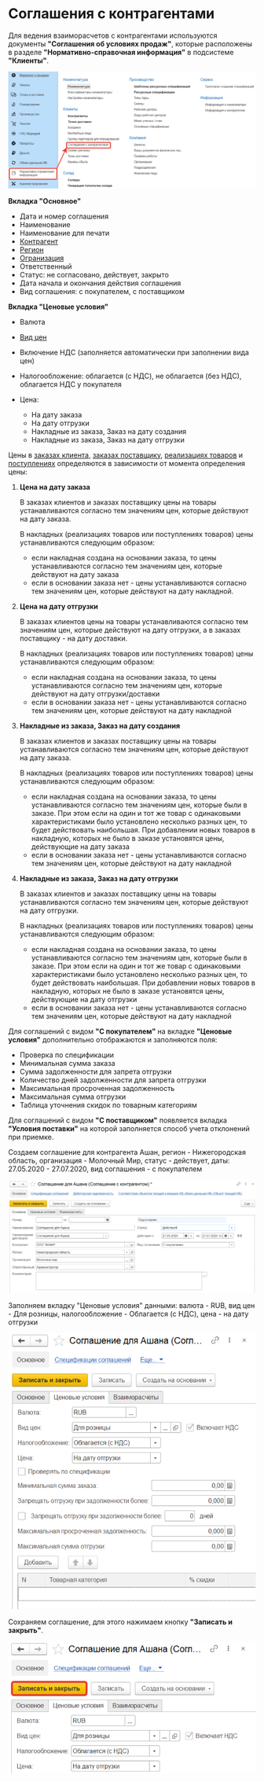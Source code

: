 # Соглашения с контрагентами

Для ведения взаиморасчетов с контрагентами используются документы **"Соглашения об условиях продаж"**, которые расположены в разделе **"Нормативно-справочная информация"** в подсистеме **"Клиенты"**.

[![1][1]][1]

**Вкладка "Основное"**

- Дата и номер соглашения
- Наименование
- Наименование для печати
- [Контрагент](../../../CommonInformation/Contractor.md)
- [Регион](../../../CommonInformation/BusinessRegion.md)
- [Огранизация](../../../CommonInformation/Organization.md)
- Ответственный
- Статус: не согласовано, действует, закрыто
- Дата начала и окончания действия соглашения
- Вид соглашения: с покупателем, с поставщиком

**Вкладка "Ценовые условия"**

- Валюта
- [Вид цен](TypesOfPrices.md)
- Включение НДС (заполняется автоматически при заполнении вида цен)
- Налогообложение: облагается (с НДС), не облагается (без НДС), облагается НДС у покупателя
- Цена:

    - На дату заказа
    - На дату отгрузки
    - Накладные из заказа, Заказ на дату создания
    - Накладные из заказа, Заказ на дату отгрузки

Цены в [заказах клиента](../FormationOfOrders/CustomerOrder.md), [заказах поставщику](../../../Purchases/OrderToSupplier.md), [реализациях товаров](../FormationOfShipments/FormationOfTheAccompanyingDocuments/FormationOfTheImplementationsOfProducts.md) и [поступлениях](../../../Purchases/ReceiptOfProducts.md) определяются в зависимости от момента определения цены:

1.  **Цена на дату заказа**

    В заказах клиентов и заказах поставщику цены на товары устанавливаются согласно тем значениям цен, которые действуют на дату заказа.

    В накладных (реализациях товаров или поступлениях товаров) цены устанавливаются следующим образом:

    - если накладная создана на основании заказа, то цены устанавливаются согласно тем значениям цен, которые действуют на дату заказа
    - если в основании заказа нет - цены устанавливаются согласно тем значениям цен, которые действуют на дату накладной.

2.  **Цена на дату отгрузки**

    В заказах клиентов цены на товары устанавливаются согласно тем значениям цен, которые действуют на дату отгрузки, а в заказах поставщику - на дату доставки.

    В накладных (реализациях товаров или поступлениях товаров) цены устанавливаются следующим образом:

    - если накладная создана на основании заказа, то цены устанавливаются согласно тем значениям цен, которые действуют на дату отгрузки/доставки
    - если в основании заказа нет - цены устанавливаются согласно тем значениям цен, которые действуют на дату накладной

3.  **Накладные из заказа, Заказ на дату создания**

    В заказах клиентов и заказах поставщику цены на товары устанавливаются согласно тем значениям цен, которые действуют на дату заказа.

    В накладных (реализациях товаров или поступлениях товаров) цены устанавливаются следующим образом:

    - если накладная создана на основании заказа, то цены устанавливаются согласно тем значениям цен, которые были в заказе. При этом если на один и тот же товар с одинаковыми характеристиками было установлено несколько разных цен, то будет действовать наибольшая. При добавлении новых товаров в накладную, которых не было в заказе установятся цены, действующие на дату заказа
    - если в основании заказа нет - цены устанавливаются согласно тем значениям цен, которые действуют на дату накладной

4.  **Накладные из заказа, Заказ на дату отгрузки**

    В заказах клиентов и заказах поставщику цены на товары устанавливаются согласно тем значениям цен, которые действуют на дату отгрузки.

    В накладных (реализациях товаров или поступлениях товаров) цены устанавливаются следующим образом:

    - если накладная создана на основании заказа, то цены устанавливаются согласно тем значениям цен, которые были в заказе. При этом если на один и тот же товар с одинаковыми характеристиками было установлено несколько разных цен, то будет действовать наибольшая. При добавлении новых товаров в накладную, которых не было в заказе установятся цены, действующие на дату отгрузки
    - если в основании заказа нет - цены устанавливаются согласно тем значениям цен, которые действуют на дату накладной

Для соглашений с видом **"С покупателем"** на вкладке **"Ценовые условия"** дополнительно отображаются и заполняются поля:

- Проверка по спецификации
- Минимальная сумма заказа
- Сумма задолженности для запрета отгрузки
- Количество дней задолженности для запрета отгрузки
- Максимальная просроченная задолженность
- Максимальная сумма отгрузки
- Таблица уточнения скидок по товарным категориям

Для соглашений с видом **"С поставщиком"** появляется вкладка **"Условия поставки"** на которой заполняется способ учета отклонений при приемке.

Создаем соглашение для контрагента Ашан, регион - Нижегородская область, организация - Молочный Мир, статус - действует, даты: 27.05.2020 - 27.07.2020, вид соглашения - с покупателем

[![2][2]][2]

Заполняем вкладку "Ценовые условия" данными: валюта - RUB, вид цен - Для розницы, налогообложение - Облагается (с НДС), цена - на дату отгрузки

[![3][3]][3]

Сохраняем соглашение, для этого нажимаем кнопку **"Записать и закрыть"**.

[![4][4]][4]

[1]:AgreementsWithContractors.assets/1.png
[2]:AgreementsWithContractors.assets/2.png
[3]:AgreementsWithContractors.assets/3.png
[4]:AgreementsWithContractors.assets/4.png